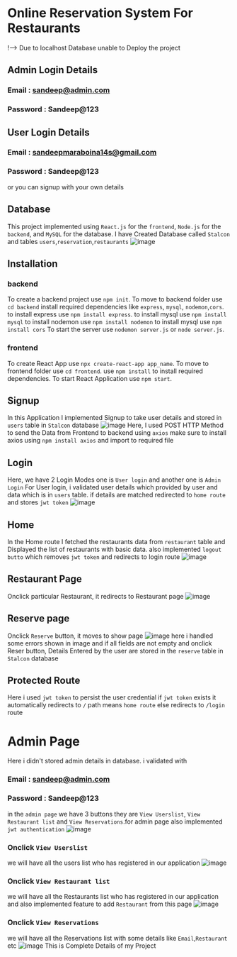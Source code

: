 # Online Reservation System For Restaurants

!--> Due to localhost Database unable to Deploy the project

## Admin Login Details

  ### Email : sandeep@admin.com
  ### Password : Sandeep@123
## User Login Details
  ### Email : sandeepmaraboina14s@gmail.com
  ### Password : Sandeep@123
  or you can signup with your own details
## Database
This project implemented using `React.js` for the `frontend`, `Node.js` for the `backend`, and `MySQL` for the database.
I have Created Database called `Stalcon` and tables `users`,`reservation`,`restaurants`
![image](https://github.com/Sandeep-1405/Stalcon-Assignment/assets/107021866/22de4a7b-09a2-4eb1-9dc2-27200b886932)
## Installation
### backend
To create a backend project use `npm init`.
To move to backend folder use `cd backend`
install required dependencies like `express`, `mysql`, `nodemon`,`cors`.
to install express use `npm install express`.
to install mysql use `npm install mysql`
to install nodemon use `npm install nodemon`
to install mysql use `npm install cors`
To start the server use `nodemon server.js` or `node server.js`.
### frontend
To create React App use `npx create-react-app app_name`.
To move to frontend folder use `cd frontend`.
use `npm install` to install required dependencies.
To start React Application use `npm start`.
## Signup 
In this Application I implemented Signup to take user details and stored in `users` table in `Stalcon` database
![image](https://github.com/Sandeep-1405/Stalcon-Assignment/assets/107021866/ba5b0f5f-fdb9-4c73-9044-4a697763d0cc)
Here, I used POST HTTP Method to send the Data from Frontend to backend using `axios` make sure to install axios using `npm install axios` and import to required file
## Login  
Here, we have 2 Login Modes one is `User login` and another one is `Admin Login`
For User login, i validated user details which provided by user and data which is in `users` table. if details are matched redirected to `home route` and stores `jwt token`
![image](https://github.com/Sandeep-1405/Stalcon-Assignment/assets/107021866/79fd8ecc-631c-4986-8fc6-5e4c21ac5360)
## Home
In the Home route I fetched the restaurants data from `restaurant` table and Displayed the list of restaurants with basic data. also implemented `logout butto` which removes `jwt token` and redirects to login route
![image](https://github.com/Sandeep-1405/Stalcon-Assignment/assets/107021866/08875da0-44e9-4fd8-8b5b-e33f92eca7eb)
## Restaurant Page
Onclick particular Restaurant, it redirects to Restaurant page
![image](https://github.com/Sandeep-1405/Stalcon-Assignment/assets/107021866/2878095d-1939-4af4-b38e-819e8f3833c2)
## Reserve page
Onclick `Reserve` button, it moves to show page
![image](https://github.com/Sandeep-1405/Stalcon-Assignment/assets/107021866/fdf34d81-3494-4f5e-9590-d579c5618435)
here i handled some errors shown in image and if all fields are not empty and onclick Reser button, Details Entered by the user are stored in the `reserve` table in `Stalcon` database
## Protected Route
Here i used `jwt token` to persist the user  credential if `jwt token` exists it automatically redirects to `/` path means `home route` else redirects to `/login` route
# Admin Page
Here i didn't stored admin details in database. i validated with 
### Email : sandeep@admin.com
### Password : Sandeep@123
in the `admin page` we have 3 buttons they are `View Userslist`, `View Restaurant list` and `View Reservations`.for admin page also implemented `jwt authentication`
![image](https://github.com/Sandeep-1405/Stalcon-Assignment/assets/107021866/22c18219-d45a-4b4d-9ffc-36443dc0fe3d)
### Onclick `View Userslist` 
we will have all the users list who has registered in our application
![image](https://github.com/Sandeep-1405/Stalcon-Assignment/assets/107021866/b57669f0-da91-4422-8178-e0c003690d93)
### Onclick `View Restaurant list` 
we will have all the Restaurants list who has registered in our application and also implemented feature to add `Restaurant` from this page
![image](https://github.com/Sandeep-1405/Stalcon-Assignment/assets/107021866/bb05be55-f8f7-4942-aaa2-60596f4370bf)
### Onclick `View Reservations` 
we will have all the Reservations list with some details like `Email`,`Restaurant` etc
![image](https://github.com/Sandeep-1405/Stalcon-Assignment/assets/107021866/d2105b98-4ba3-4997-a80b-97adc8bb65a9)
This is Complete Details of my Project
